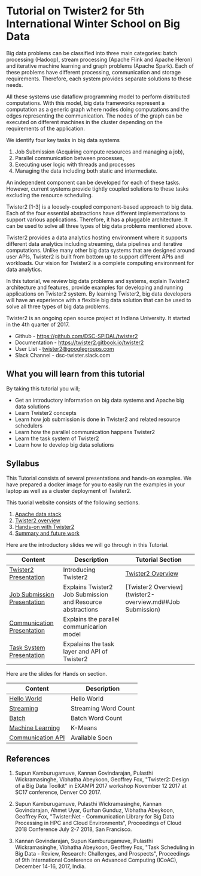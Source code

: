 # Tutorial on Twister2 for 5th International Winter School on Big Data

Big data problems can be classified into three main categories: batch processing (Hadoop), stream processing (Apache Flink and Apache Heron) and iterative machine learning and graph problems (Apache Spark). Each of these problems have different processing, communication and storage requirements. Therefore, each system provides separate solutions to these needs.

All these systems use dataflow programming model to perform distributed computations. With this model, big data frameworks represent a computation as a generic graph where nodes doing computations and the edges representing the communication. The nodes of the graph can be executed on different machines in the cluster depending on the requirements of the application.

We identify four key tasks in big data systems

1. Job Submission (Acquiring compute resources and managing a job),
2. Parallel communication between processes,
2. Executing user logic with threads and processes
4. Managing the data including both static and intermediate.

An independent component can be developed for each of these tasks. However, current systems provide tightly coupled solutions to these tasks excluding the resource scheduling.

Twister2 [1-3] is a loosely-coupled component-based approach to big data. Each of the four essential abstractions have different implementations to support various applications. Therefore, it has a pluggable architecture. It can be used to solve all three types of big data problems mentioned above.

Twister2 provides a data analytics hosting environment where it supports different data analytics
including streaming, data pipelines and iterative computations. Unlike many other big data systems that are designed around user APIs, Twister2 is built from bottom
up to support different APIs and workloads. Our vision for Twister2 is a complete computing environment for data analytics.


In this tutorial, we review big data problems and systems, explain Twister2 architecture and features,
provide examples for developing and running applications on Twister2 system. By learning Twister2,
big data developers will have an experience with a flexible big data solution that can be used to
solve all three types of big data problems.

Twister2 is an ongoing open source project at Indiana University. It started in the 4th quarter of 2017.

* Github - https://github.com/DSC-SPIDAL/twister2
* Documentation - https://twister2.gitbook.io/twister2
* User List -  twister2@googlegroups.com
* Slack Channel - dsc-twister.slack.com

## What you will learn from this tutorial

By taking this tutorial you will;

 * Get an introductory information on big data systems and Apache big data solutions
 * Learn Twister2 concepts
 * Learn how job submission is done in Twister2 and related resource schedulers
 * Learn how the parallel communication happens Twister2
 * Learn the task system of Twister2
 * Learn how to develop big data solutions


## Syllabus

This Tutorial consists of several presentations and hands-on examples. We have prepared a docker image for you to easily 
run the examples in your laptop as well as a cluster deployment of Twister2.  

This tuorial website consists of the following sections.

1. [Apache data stack](big-data-stack.md)
2. [Twister2 overview](twister2-overview.md)
3. [Hands-on with Twister2](developing.md)
4. [Summary and future work](conclusion.md)

Here are the introductory slides we will go through in this Tutorial.

| Content | Description | Tutorial Section |
| ------------- | ------------- | ----------- |
| [Twister2 Presentation](https://docs.google.com/presentation/d/1FcoMfEd5g4cwR9K47PwIwvuioPPxdI9xgjVro2ipSTQ/edit?usp=sharing) | Introducing Twister2 | [Twister2 Overview](twister2-overview.md) |
| [Job Submission Presentation](https://docs.google.com/presentation/d/1Qs-eV9hTgyNRrDSvC5iCc2EmeUKQFtiVlTrTUZpsoAM/edit?usp=sharing)  | Explains Twister2 Job Submission and Resource abstractions  | [Twister2 Overview](twister2-overview.md##Job Submission) |
| [Communication Presentation](https://docs.google.com/presentation/d/1-rSL3SIFp03YgU8hTJcGMNdSJev8gQwhyTgS3FbYaqk/edit?usp=sharing) | Explains the parallel communicarion model  |
| [Task System Presentation](https://docs.google.com/presentation/d/1CpeBgKcM5NnIB0EdR0L5oWtfZdSG7kNlcEzyZPW8nuI/edit?usp=sharing) | Expalains the task layer and API of Twister2 |

Here are the slides for Hands on section.

| Content | Description |
| ------------- | ------------- |
| [Hello World](https://docs.google.com/presentation/d/1ZMeO5aofZZNKwoR66N6b4hzSJqlGlbWgZLOq8Ie6vl0/edit?usp=sharing) | Hello World |
| [Streaming](https://docs.google.com/presentation/d/17uDBBlQxqzLx3m_inOM9svYvANCEwF2nN1KUYDoqInM/edit?usp=sharing)  | Streaming Word Count  |
| [Batch](https://docs.google.com/presentation/d/1hpBcy_-m5AuVJJxPdhX_5hnIVB4vUkiB6My0STp-dLA/edit?usp=sharing) | Batch Word Count  |
| [Machine Learning](https://docs.google.com/presentation/d/1-AZXo3KjPEk7E-k7_Z5lSKdPk_9R4D8w9PgNrijQeUU/edit?usp=sharing) | K-Means |
| [Communication API]()| Available Soon|


## References

1. Supun Kamburugamuve, Kannan Govindarajan, Pulasthi Wickramasinghe, Vibhatha Abeykoon, Geoffrey Fox, "Twister2: Design of a Big Data Toolkit" in  EXAMPI 2017 workshop November 12 2017 at SC17  conference, Denver CO 2017.

2. Supun Kamburugamuve, Pulasthi Wickramasinghe, Kannan Govindarajan, Ahmet Uyar, Gurhan Gunduz, Vibhatha Abeykoon, Geoffrey Fox, "Twister:Net - Communication Library for Big Data Processing in HPC and Cloud Environments", Proceedings of Cloud 2018 Conference July 2-7 2018, San Francisco.

3. Kannan Govindarajan, Supun Kamburugamuve, Pulasthi Wickramasinghe, Vibhatha Abeykoon, Geoffrey Fox, "Task Scheduling in Big Data - Review, Research: Challenges, and Prospects", Proceedings of 9th International Conference on Advanced Computing (ICoAC), December 14-16, 2017, India.
